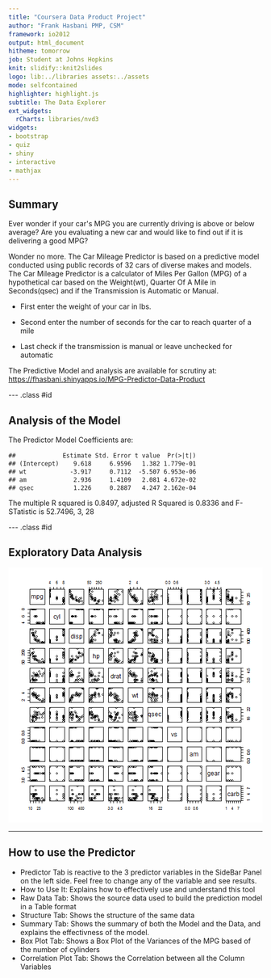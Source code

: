 ```yaml
---
title: "Coursera Data Product Project"
author: "Frank Hasbani PMP, CSM"
framework: io2012
output: html_document
hitheme: tomorrow
job: Student at Johns Hopkins 
knit: slidify::knit2slides
logo: lib:../libraries assets:../assets
mode: selfcontained
highlighter: highlight.js
subtitle: The Data Explorer
ext_widgets:
  rCharts: libraries/nvd3
widgets:
- bootstrap
- quiz
- shiny
- interactive
- mathjax
---
```


## Summary

Ever wonder if your car's MPG you are currently driving is above or below average?
Are you evaluating a new car and would like to find out if it is delivering a good MPG?

Wonder no more. The Car Mileage Predictor is based on a predictive model conducted using public records of 32 cars of diverse makes and models.
The Car Mileage Predictor is a calculator of Miles Per Gallon (MPG) of a hypothetical car based on the Weight(wt), Quarter Of A Mile in Seconds(qsec) and if the Transmission is Automatic or Manual.

- First enter the weight of your car in lbs.

- Second enter the number of seconds for the car to reach quarter of a mile

- Last check if the transmission is manual or leave unchecked for automatic

The Predictive Model and analysis are available for scrutiny at: https://fhasbani.shinyapps.io/MPG-Predictor-Data-Product


--- .class #id 

## Analysis of the Model 
The Predictor Model Coefficients are:

```
##             Estimate Std. Error t value  Pr(>|t|)
## (Intercept)    9.618     6.9596   1.382 1.779e-01
## wt            -3.917     0.7112  -5.507 6.953e-06
## am             2.936     1.4109   2.081 4.672e-02
## qsec           1.226     0.2887   4.247 2.162e-04
```
The multiple R squared is 0.8497, adjusted R Squared is 0.8336 and F-STatistic is 52.7496, 3, 28


--- .class #id 

## Exploratory Data Analysis


![plot of chunk unnamed-chunk-2](assets/fig/unnamed-chunk-2.png) 

---
## How to use the Predictor
- Predictor Tab is reactive to the 3 predictor variables in the SideBar Panel on the left side. Feel free to change any of the variable and see results.
- How to Use It: Explains how to effectively use and understand this tool 
- Raw Data Tab: Shows the source data used to build the prediction model in a Table format
- Structure Tab: Shows the structure of the same data
- Summary Tab: Shows the summary of both the Model and the Data, and explains the effectivness of the model.
- Box Plot Tab: Shows a Box Plot of the Variances of the MPG based of the number of cylinders
- Correlation Plot Tab: Shows the Correlation between all the Column Variables
